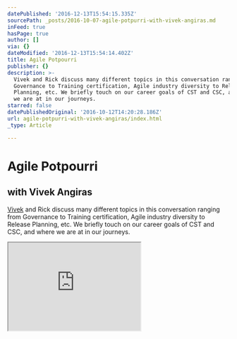 ```yaml
---
datePublished: '2016-12-13T15:54:15.335Z'
sourcePath: _posts/2016-10-07-agile-potpurri-with-vivek-angiras.md
inFeed: true
hasPage: true
author: []
via: {}
dateModified: '2016-12-13T15:54:14.402Z'
title: Agile Potpourri
publisher: {}
description: >-
  Vivek and Rick discuss many different topics in this conversation ranging from
  Governance to Training certification, Agile industry diversity to Release
  Planning, etc. We briefly touch on our career goals of CST and CSC, and where
  we are at in our journeys.
starred: false
datePublishedOriginal: '2016-10-12T14:20:28.186Z'
url: agile-potpurri-with-vivek-angiras/index.html
_type: Article

---
```

# Agile Potpourri

## with Vivek Angiras

[Vivek][0] and Rick discuss many different topics in this conversation ranging from Governance to Training certification, Agile industry diversity to Release Planning, etc. We briefly touch on our career goals of CST and CSC, and where we are at in our journeys.

<iframe src="https://the-grid.github.io/ed-userhtml/?g=eJxlUMtuwzAM-xXDwI6pvFeHDU1_ZfBDrYXaUmA7yLKvn9PeshtFCiSlE12KzahqWxOO2kkJWL4UC6NWtfhRA8SW0_swJbtiOSRydeWDlwyYHQbAiaoEBArwevw05uMNItI1NngxBhYKLcKxoxYxI9RmOdgShkxMYOfWg34asHR9zo4tJVix3pUtcVOmgkls2CDLtw3dkeo2BSroGwmDs_62dNvODt76iNDKjKDVo8qoexet7mVG_WzMUz_OF0mJ-DpqFq2UTUmWy5xSFxBZLehu1PZslt89Jf926o45n-Dx5vMfweSFWA" height="200" style=""></iframe>



[0]: https://www.linkedin.com/in/vivekangiras "Vivek Angiras"